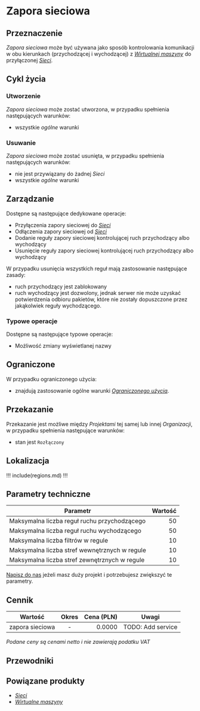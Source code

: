 # Zapora sieciowa

## Przeznaczenie

*Zapora sieciowa* może być używana jako sposób kontrolowania komunikacji w obu kierunkach (przychodzącej i wychodzącej) z *[Wirtualnej maszyny]()* do przyłączonej *[Sieci]()*.

## Cykl życia

### Utworzenie

*Zapora sieciowa* może zostać utworzona, w przypadku spełnienia następujących warunków:

 * wszystkie *ogólne* warunki

### Usuwanie

*Zapora sieciowa* może zostać usunięta, w przypadku spełnienia następujących warunków:

 * nie jest przywiązany do żadnej *Sieci*
 * wszystkie *ogólne* warunki

## Zarządzanie

Dostępne są następujące dedykowane operacje:

 * Przyłączenia zapory sieciowej do *[Sieci](/resource/networking/network.md)*
 * Odłączenia zapory sieciowej od *[Sieci](/resource/networking/network.md)*
 * Dodanie reguły zapory sieciowej kontrolującej ruch przychodzący albo wychodzący
 * Usunięcie reguły zapory sieciowej kontrolującej ruch przychodzący albo wychodzący

W przypadku usunięcia wszystkich reguł mają zastosowanie następujące zasady:

 * ruch przychodzący jest zablokowany
 * ruch wychodzący jest dozwolony, jednak serwer nie może uzyskać potwierdzenia odbioru pakietów, które nie zostały dopuszczone przez jakąkolwiek reguły wychodzącego.

### Typowe operacje

Dostępne są następujące typowe operacje:

 * Możliwość zmiany wyświetlanej nazwy

## Ograniczone 

W przypadku ograniczonego użycia:

 * znajdują zastosowanie ogólne warunki *[Ograniczonego użycia](/resource/general.md)*.

## Przekazanie

Przekazanie jest możliwe między *Projektami* tej samej lub innej *Organizacji*, w przypadku spełnienia następujące warunków:

 * stan jest ``Rozłączony``

## Lokalizacja

!!! include(regions.md) !!!

## Parametry techniczne

Parametr                                      | Wartość 
--------------------------------------------- | ------:
Maksymalna liczba reguł ruchu przychodzącego  | 50
Maksymalna liczba reguł ruchu wychodzącego    | 50
Maksymalna liczba filtrów w regule            | 10 
Maksymalna liczba stref wewnętrznych w regule | 10
Maksymalna liczba stref zewnętrznych w regule | 10

[Napisz do nas](/TODO) jeżeli masz duży projekt i potrzebujesz zwiększyć te parametry.

## Cennik

Wartość         | Okres  | Cena (PLN) | Uwagi
--------------- | :----: | ---------: | ----
zapora sieciowa |   -    |     0.0000 | TODO: Add service

*Podane ceny są cenami netto i nie zawierają podatku VAT*

## Przewodniki

<PageList path_re="guide/networking/firewall/"/>

## Powiązane produkty

* *[Sieci]()*
* *[Wirtualne maszyny]()*